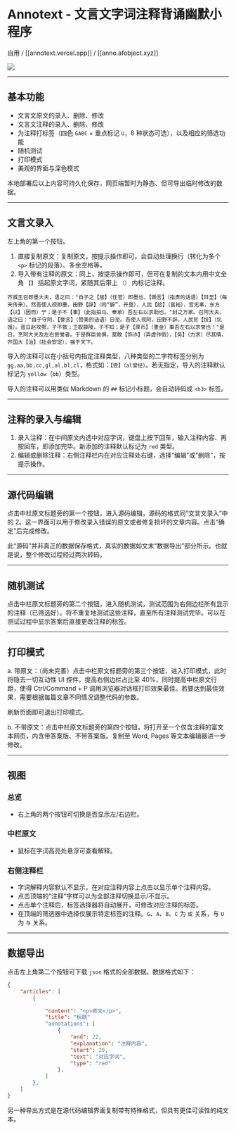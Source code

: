 # Annotext - 文言文字词注释背诵幽默小程序

自用 / [[annotext.vercel.app]] / [[anno.afobject.xyz]]

![](https://p.ipic.vip/5p2t6a.png)

---

## 基本功能

- 文言文原文的录入、删除、修改
- 文言文注释的录入、删除、修改
- 为注释打标签（四色 `GABC` + 重点标记 `U`，8 种状态可选），以及相应的筛选功能
- 随机测试
- 打印模式
- 美观的界面与深色模式

本地部署后以上内容可持久化保存，网页端暂时为静态、但可导出临时修改的数据。

----

## 文言文录入

左上角的第一个按钮。

1. 直接复制原文：复制原文，按提示操作即可。会自动处理换行（转化为多个 `<p>` 标记的段落）、多余空格等。
2. 导入带有注释的原文：同上，按提示操作即可，但可在复制的文本内用中文全角 `【】` 括起原文字词，紧随其后带上 `（）` 内标记注释。

```
齐威王召即墨大夫，语之曰："自子之【居】（任官）即墨也，【毁言】（指责的话语）【日至】（每天传来）。然吾使人视即墨，田野【辟】（同“僻”，开垦），人民【给】（富裕），官无事，东方【以】（因而）宁；是子不【事】（此指拍马、奉承）吾左右以求助也。"封之万家。召阿大夫，语之曰："自子守阿，【誉言】（赞美的话语）日至。吾使人视阿，田野不辟，人民贫【馁】（饥饿）。昔日赵攻鄄，子不救；卫取薛陵，子不知；是子【厚币】（重金）事吾左右以求誉也！"是日，烹阿大夫及左右尝誉者。于是群臣耸惧，莫敢【饰诈】（弄虚作假），【务】（力求）尽其情，齐国大【治】（社会安定），强于天下。
```

导入的注释可以在小括号内指定注释类型，八种类型的二字符标签分别为 `gg,aa,bb,cc,gl,al,bl,cl`，格式如：`【尝】（al曾经）`。若无指定，导入的注释默认标记为 `yellow`（`bb`）类型。

导入的注释可以用类似 Markdown 的 `##` 标记小标题，会自动转码成 `<h3>` 标签。

----

## 注释的录入与编辑

1. 录入注释：在中间原文内选中对应字词，键盘上按下回车，输入注释内容、再按回车，即添加完毕。新添加的注释默认标记为 `red` 类型。
2. 编辑或删除注释：右侧注释栏内在对应注释处右键，选择“编辑”或“删除”，按提示操作。

----

## 源代码编辑

点击中栏原文标题旁的第一个按钮，进入源码编辑，源码的格式同“文言文录入”中的 2。这一界面可以用于修改录入错误的原文或者修复损坏的文章内容。点击“确定”后完成修改。

此“源码”并非真正的数据保存格式，真实的数据如文末“数据导出”部分所示。也就是说，整个修改过程经过两次转码。

----

## 随机测试

点击中栏原文标题旁的第二个按钮，进入随机测试，测试范围为右侧边栏所有显示的注释（已筛选好）。将不重复地测试这些注释，直至所有注释测试完毕。可以在测试过程中显示答案后直接更改注释的标签。

----

## 打印模式

a. 带原文：（尚未完善）点击中栏原文标题旁的第三个按钮，进入打印模式，此时将隐去一切互动性 UI 控件，提高右侧边栏占比至 40%，同时提高中栏原文行距，使得 Ctrl/Command + P 调用浏览器对话框打印效果最佳。若要达到最佳效果，需要根据每篇文章不同情况调整代码的参数。

刷新页面即可退出打印模式。

b. 不带原文：点击中栏原文标题旁的第四个按钮，将打开至一个仅含注释的富文本网页，内含带答案版、不带答案版。复制至 Word, Pages 等文本编辑器进一步修改。

----

## 视图

### 总览

- 右上角的两个按钮可切换是否显示左/右边栏。

### 中栏原文

- 鼠标在字词高亮处悬浮可查看解释。

### 右侧注释栏

- 字词解释内容默认不显示，在对应注释内容上点击以显示单个注释内容。
- 点击顶端的“注释”字样可以为全部注释切换显示/不显示。
- 点击单个注释后，标签选择器将自动展开，可修改对应注释的标签。
- 在顶端的筛选器中选择仅展示特定标签的注释。`G`、`A`、`B`、`C` 为 `或` 关系，与 `U` 为 `与` 关系。

----

## 数据导出

点击左上角第二个按钮可下载 `json` 格式的全部数据。数据格式如下：

```json
{
    "articles": [
        {

            "content": "<p>原文</p>",
            "title": "标题"
            "annotations": [
                {
                    "end": 22,
                    "explanation": "注释内容",
                    "start": 20,
                    "text": "对应字词",
                    "type": "red"
                },
            ]
        },
    ]
}
```

另一种导出方式是在源代码编辑界面复制带有特殊格式，但具有更佳可读性的纯文本。